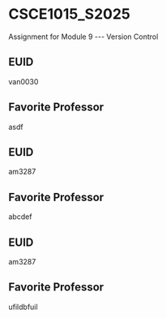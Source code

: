 # CSCE1015_S2025

Assignment for Module 9 --- Version Control

## EUID
van0030
## Favorite Professor
asdf
## EUID
am3287
## Favorite Professor
abcdef
## EUID
am3287
## Favorite Professor
ufildbfuil
